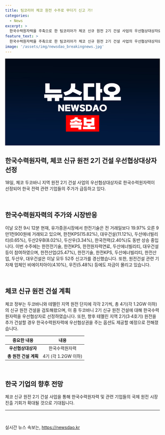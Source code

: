 ```yaml
---
title: 팀코리아 체코 원전 수주로 무더기 신고 가!
categories:
  - News
excerpt: >
  한국수력원자력을 주축으로 한 팀코리아가 체코 신규 원전 2기 건설 사업의 우선협상대상자로 선정됐다는 소식에 한전기술 등 관련주들이 동반 급등하고 있다. 이에 따라 한국전력 그룹사와 52주 신고가를 경신했으며, 한수원의 추가 건설 가능성에 대한 기대가 높아지고 있다. 체코 정부는 향후 추가 건설에도 우선협상권을 주겠다는 의향을 보였다.
feature_text: >
  한국수력원자력을 주축으로 한 팀코리아가 체코 신규 원전 2기 건설 사업의 우선협상대상자로 선정됐다는 소식에 한전기술 등 관련주들이 동반 급등하고 있다. 이에 따라 한국전력 그룹사와 52주 신고가를 경신했으며, 한수원의 추가 건설 가능성에 대한 기대가 높아지고 있다. 체코 정부는 향후 추가 건설에도 우선협상권을 주겠다는 의향을 보였다.
image: '/assets/img/newsdao_breakingnews.jpg'
---
```


<p><img src="/assets/img/newsdao_breakingnews.jpg" alt="firstkoreanews 속보" /></p>

<h2 data-ke-size="size26">한국수력원자력, 체코 신규 원전 2기 건설 우선협상대상자 선정</h2>

<p data-ke-size="size16">18일, 체코 두코바니 지역 원전 2기 건설 사업의 우선협상대상자로 한국수력원자력이 선정되어 한국 전력 관련 기업들의 주가가 급등하고 있다.</p>

<p data-ke-size="size16">&nbsp;</p>

<h2 data-ke-size="size24">한국수력원자력의 주가와 시장반응</h2>

<p data-ke-size="size16">이날 오전 9시 12분 현재, 유가증권시장에서 한전기술은 전 거래일보다 19.97% 오른 9만1천900원에 거래되고 있으며, 한전KPS(15.82%), 대우건설(11.12%), 두산에너빌리티(0.65%), 두산2우B(8.02%), 두산우(3.34%), 한국전력(2.40%)도 동반 상승 중입니다. 이번 수주에는 한전전기술, 한전KPS, 한전원자력연료, 두산에너빌리티, 대우건설 등이 참여하였으며, 한전산업(25.47%), 한전기술, 한전KPS, 두산에너빌리티, 한전산업, 두산우, 대우건설은 이날 모두 52주 신고가를 경신했습니다. 또한, 원전건설 관련 기자재 업체인 비에이치아이(4.10%), 우진(5.48%) 등에도 자금이 몰리고 있습니다.</p>

<p data-ke-size="size16">&nbsp;</p>

<h2 data-ke-size="size24">체코 신규 원전 건설 계획</h2>

<p data-ke-size="size16">체코 정부는 두코바니와 테멜린 지역 원전 단지에 각각 2기씩, 총 4기(각 1.2GW 이하)의 신규 원전 건설을 검토해왔으며, 이 중 두코바니 2기 신규 원전 건설에 대해 한국수력원자력을 우선협상자로 선정하였습니다. 또한, 향후 테멜린 지역 2기(3·4호기) 원전을 추가 건설할 경우 한국수력원자력에 우선협상권을 주는 옵션도 제공할 예정으로 전해졌습니다.</p>

<table>
<thead>
<tr>
<th style="text-align: center;">중요한 내용</th>
<th style="text-align: center;">내용</th>
</tr>
</thead>
<tbody>
<tr>
<td style="text-align: center; height: 17px;"><b>우선협상대상자</b></td>
<td style="text-align: center; height: 17px;">한국수력원자력</td>
</tr>
<tr>
<td style="text-align: center; height: 17px;"><b>총 원전 건설 계획</b></td>
<td style="text-align: center; height: 17px;">4기 (각 1.2GW 이하)</td>
</tr>
</tbody>
</table>

<p data-ke-size="size16">&nbsp;</p>

<h2 data-ke-size="size24">한국 기업의 향후 전망</h2>

<p data-ke-size="size16">체코 신규 원전 2기 건설 사업을 통해 한국수력원자력 및 관련 기업들의 국제 원전 시장 진출 기회가 확대될 것으로 기대됩니다.</p>

<hr>

<p data-ke-size="size16">&nbsp;</p>
실시간 뉴스 속보는, <a href="https://newsdao.kr" rel="dofollow">https://newsdao.kr</a>


